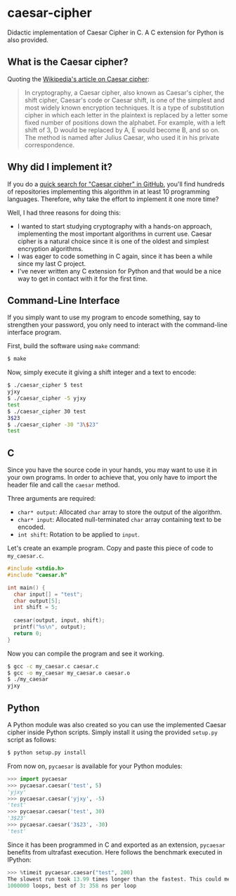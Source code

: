 # caesar-cipher
Didactic implementation of Caesar Cipher in C. A C extension for Python is also provided.

## What is the Caesar cipher?

Quoting the [Wikipedia's article on Caesar cipher](https://en.wikipedia.org/wiki/Caesar_cipher):

> In cryptography, a Caesar cipher, also known as Caesar's cipher, the shift cipher, Caesar's code or Caesar shift, is one of the simplest and most widely known encryption techniques. It is a type of substitution cipher in which each letter in the plaintext is replaced by a letter some fixed number of positions down the alphabet. For example, with a left shift of 3, D would be replaced by A, E would become B, and so on. The method is named after Julius Caesar, who used it in his private correspondence.

## Why did I implement it?

If you do a [quick search for "Caesar cipher" in GitHub](https://github.com/search?utf8=%E2%9C%93&q=caesar+cipher), you'll find hundreds of repositories implementing this algorithm in at least 10 programming languages. Therefore, why take the effort to implement it one more time?

Well, I had three reasons for doing this:
* I wanted to start studying cryptography with a hands-on approach, implementing the most important algorithms in current use. Caesar cipher is a natural choice since it is one of the oldest and simplest encryption algorithms.
* I was eager to code something in C again, since it has been a while since my last C project.
* I've never written any C extension for Python and that would be a nice way to get in contact with it for the first time.

## Command-Line Interface
If you simply want to use my program to encode something, say to strengthen your password, you only need to interact with the command-line interface program.

First, build the software using `make` command:
```bash
$ make
```

Now, simply execute it giving a shift integer and a text to encode:
```bash
$ ./caesar_cipher 5 test
yjxy
$ ./caesar_cipher -5 yjxy
test
$ ./caesar_cipher 30 test
3$23
$ ./caesar_cipher -30 "3\$23"
test
```

## C
Since you have the source code in your hands, you may want to use it in your own programs. In order to achieve that, you only have to import the header file and call the `caesar` method.

Three arguments are required:
* `char* output`: Allocated `char` array to store the output of the algorithm.
* `char* input`: Allocated null-terminated `char` array containing text to be encoded.
* `int shift`: Rotation to be applied to `input`.

Let's create an example program. Copy and paste this piece of code to `my_caesar.c`.
```c
#include <stdio.h>
#include "caesar.h"

int main() {
  char input[] = "test";
  char output[5];
  int shift = 5;
  
  caesar(output, input, shift);
  printf("%s\n", output);
  return 0;
}
```

Now you can compile the program and see it working.
```bash
$ gcc -c my_caesar.c caesar.c
$ gcc -o my_caesar my_caesar.o caesar.o
$ ./my_caesar
yjxy
```

## Python
A Python module was also created so you can use the implemented Caesar cipher inside Python scripts. Simply install it using the provided `setup.py` script as follows:
```bash
$ python setup.py install
```

From now on, `pycaesar` is available for your Python modules:
```python
>>> import pycaesar
>>> pycaesar.caesar('test', 5)
'yjxy'
>>> pycaesar.caesar('yjxy', -5)
'test'
>>> pycaesar.caesar('test', 30)
'3$23'
>>> pycaesar.caesar('3$23', -30)
'test'
```

Since it has been programmed in C and exported as an extension, `pycaesar` benefits from ultrafast execution. Here follows the benchmark executed in IPython:
```python
>>> %timeit pycaesar.caesar("test", 200)
The slowest run took 13.99 times longer than the fastest. This could mean that an intermediate result is being cached 
1000000 loops, best of 3: 358 ns per loop
```
